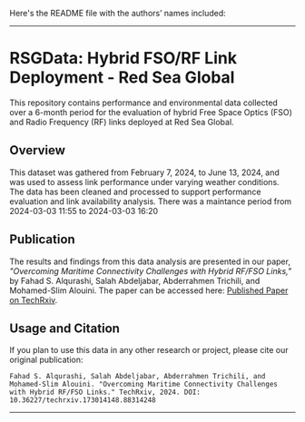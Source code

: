 Here's the README file with the authors’ names included:

---

# RSGData: Hybrid FSO/RF Link Deployment - Red Sea Global

This repository contains performance and environmental data collected over a 6-month period for the evaluation of hybrid Free Space Optics (FSO) and Radio Frequency (RF) links deployed at Red Sea Global.

## Overview

This dataset was gathered from February 7, 2024, to June 13, 2024, and was used to assess link performance under varying weather conditions. The data has been cleaned and processed to support performance evaluation and link availability analysis. There was a maintance period from 2024-03-03 11:55 to 2024-03-03 16:20

## Publication

The results and findings from this data analysis are presented in our paper, *"Overcoming Maritime Connectivity Challenges with Hybrid RF/FSO Links,"* by Fahad S. Alqurashi, Salah Abdeljabar, Abderrahmen Trichili, and Mohamed-Slim Alouini. The paper can be accessed here: [Published Paper on TechRxiv](https://www.techrxiv.org/doi/full/10.36227/techrxiv.173014148.88314248).

## Usage and Citation

If you plan to use this data in any other research or project, please cite our original publication:

```
Fahad S. Alqurashi, Salah Abdeljabar, Abderrahmen Trichili, and Mohamed-Slim Alouini. "Overcoming Maritime Connectivity Challenges with Hybrid RF/FSO Links." TechRxiv, 2024. DOI: 10.36227/techrxiv.173014148.88314248
```

--- 
